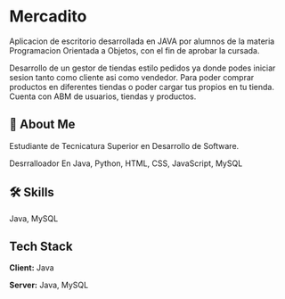 
# Mercadito

Aplicacion de escritorio desarrollada en JAVA por alumnos de la materia Programacion Orientada a Objetos, con el fin de aprobar la cursada.

Desarrollo de un gestor de tiendas estilo pedidos ya donde podes iniciar sesion tanto como cliente asi como vendedor. Para poder comprar productos en diferentes tiendas o poder cargar tus propios en tu tienda. Cuenta con ABM de usuarios, tiendas y productos.
## 🚀 About Me
Estudiante de Tecnicatura Superior en Desarrollo de Software.

Desrralloador En Java, Python, HTML, CSS, JavaScript, MySQL


## 🛠 Skills
Java, MySQL


## Tech Stack

**Client:** Java

**Server:** Java, MySQL

